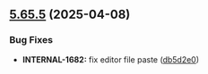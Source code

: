 ## [5.65.5](https://github.com/taskany-inc/bricks/compare/v5.65.4...v5.65.5) (2025-04-08)


### Bug Fixes

* **INTERNAL-1682:** fix editor file paste ([db5d2e0](https://github.com/taskany-inc/bricks/commit/db5d2e03ad4d54c6dcf115c65c92a7c3c2beb249))

